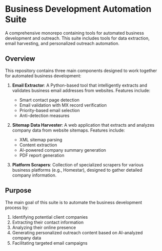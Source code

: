 # Business Development Automation Suite

A comprehensive monorepo containing tools for automated business development and outreach. This suite includes tools for data extraction, email harvesting, and personalized outreach automation.

## Overview

This repository contains three main components designed to work together for automated business development:

1. **Email Extractor**: A Python-based tool that intelligently extracts and validates business email addresses from websites. Features include:
   - Smart contact page detection
   - Email validation with MX record verification
   - Priority-based email selection
   - Anti-detection measures

2. **Sitemap Data Harvester**: A web application that extracts and analyzes company data from website sitemaps. Features include:
   - XML sitemap parsing
   - Content extraction
   - AI-powered company summary generation
   - PDF report generation

3. **Platform Scrapers**: Collection of specialized scrapers for various business platforms (e.g., Homestar), designed to gather detailed company information.

## Purpose

The main goal of this suite is to automate the business development process by:

1. Identifying potential client companies
2. Extracting their contact information
3. Analyzing their online presence
4. Generating personalized outreach content based on AI-analyzed company data
5. Facilitating targeted email campaigns

